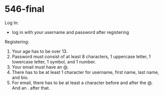 # 546-final
Log In: 
- log in with your username and password after registering

Registering: 
1. Your age has to be over 13.
2. Password must consist of at least 8 characters, 1 uppercase letter, 1 lowercase letter, 1 symbol, and 1 number. 
3. Your email must have an @. 
4. There has to be at least 1 character for username, first name, last name, and bio.
5. For email, there has to be at least a character before and after the @. And an . after that. 
